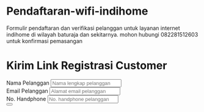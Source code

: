 # Pendaftaran-wifi-indihome
Formulir pendaftaran dan verifikasi pelanggan untuk layanan internet indihome di wilayah baturaja dan sekitarnya. mohon hubungi 082281512603 untuk konfirmasi pemasangan
<!DOCTYPE html>
<html lang="id">
<head>
    <meta charset="UTF-8">
    <meta name="viewport" content="width=device-width, initial-scale=1.0">
    <title>Kirim Link Registrasi Customer</title>
    <script src="https://cdn.tailwindcss.com"></script>
    <link href="https://cdnjs.cloudflare.com/ajax/libs/font-awesome/5.15.3/css/all.min.css" rel="stylesheet"/>
</head>
<body class="bg-gray-100 flex flex-col items-center justify-center min-h-screen">
    <div class="w-full max-w-md mx-auto bg-white rounded-lg shadow-md p-6">
        <div class="flex items-center mb-6">
            <i class="fas fa-arrow-left text-xl text-gray-700 cursor-pointer" onclick="goBack()"></i>
            <h1 class="text-xl font-bold text-center flex-grow text-gray-900">Kirim Link Registrasi Customer</h1>
        </div>
        <form id="registrationForm">
            <div class="mb-4">
                <label class="block text-gray-700 text-sm font-bold mb-2" for="nama-pelanggan">Nama Pelanggan</label>
                <input class="shadow appearance-none border rounded w-full py-2 px-3 text-gray-700 leading-tight focus:outline-none focus:shadow-outline" id="nama-pelanggan" type="text" placeholder="Nama lengkap pelanggan" required/>
            </div>
            <div class="mb-4">
                <label class="block text-gray-700 text-sm font-bold mb-2" for="email-pelanggan">Email Pelanggan</label>
                <input class="shadow appearance-none border rounded w-full py-2 px-3 text-gray-700 leading-tight focus:outline-none focus:shadow-outline" id="email-pelanggan" type="email" placeholder="Alamat email pelanggan" required/>
            </div>
            <div class="mb-6">
                <label class="block text-gray-700 text-sm font-bold mb-2" for="no-handphone">No. Handphone</label>
                <input class="shadow appearance-none border rounded w-full py-2 px-3 text-gray-700 leading-tight focus:outline-none focus:shadow-outline" id="no-handphone" type="tel" placeholder="No. handphone pelanggan" required/>
            </div>
            <div class="flex items-center justify-center">
                <button class="bg-red-400 hover:bg-red-500 text-white font-bold py-2 px-4 rounded-full focus:outline-none focus:shadow-outline" type="submit">